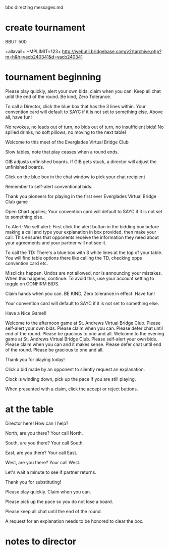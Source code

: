 bbo directing messages.md

# create tournament

BBUT 500

+allavail+
+MPLIMIT=123+
http://webutil.bridgebase.com/v2/tarchive.php?m=h&h=vacb240341&d=vacb240341

# tournament beginning

Please play quickly, alert your own bids, claim when you can. 
Keep all chat until the end of the round. 
Be kind, Zero Tolerance.

To call a Director, click the blue box that has the 3 lines within. 
Your convention card will default to SAYC if it is not set to something else. 
Above all, have fun!

No revokes, no leads out of turn, no bids out of turn, no insufficient bids!
No spilled drinks, no soft pillows, no moving to the next table!

Welcome to this meet of the Everglades Virtual Bridge Club

Slow tables, note that play ceases when a round ends.

GIB adjusts unfinished boards. If GIB gets stuck, a director will adjust the unfinished boards.

Click on the blue box in the chat window to pick your chat recipient

Remember to self-alert conventional bids.

Thank you pioneers for playing in the first ever Everglades Virtual Bridge Club game

Open Chart applies; Your convention card will default to SAYC if it is not set to something else.

To Alert: We self alert: First click the alert button in the bidding box before making a call and type your explanation in box provided, then make your call. This ensures that opponents receive the information they need about your agreements and your partner will not see it.

To call the TD: There's a blue box with 3 white lines at the top of your table. You will find table options there like calling the TD, checking opps convention card etc.

Misclicks happen. Undos are not allowed, nor is announcing your mistakes. When this happens, continue. To avoid this, use your account setting to toggle on CONFIRM BIDS.

Claim hands when you can. BE KIND, Zero tolerance in effect. Have fun!

Your convention card will default to SAYC if it is not set to something else.

Have a Nice Game!!

Welcome to the afternoon game at St. Andrews Virtual Bridge Club. Please self-alert your own bids. Please claim when you can. Please defer chat until end of the round. Please be gracious to one and all.
Welcome to the evening game at St. Andrews Virtual Bridge Club. Please self-alert your own bids. Please claim when you can and it makes sense. Please defer chat until end of the round. Please be gracious to one and all.

Thank you for playing today!


Click a bid made by an opponent to silently request an explanation.

Clock is winding down, pick up the pace if you are still playing.

When presented with a claim, click the accept or reject buttons.



# at the table

Director here! How can I help?

North, are you there?
Your call North.

South, are you there?
Your call South.

East, are you there?
Your call East.

West, are you there?
Your call West.

Let's wait a minute to see if partner returns.

Thank you for substituting!

Please play quickly. Claim when you can.

Please pick up the pace so you do not lose a board.

Please keep all chat until the end of the round.

A request for an explanation needs to be honored to clear the box. 







# notes to director
